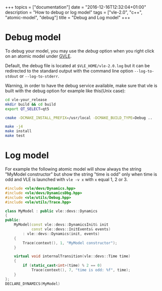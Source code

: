 +++
topics = ["documentation"]
date = "2016-12-16T12:32:04+01:00"
description = "How to debug or log model"
tags = ["vle-2.0", "c++", "atomic-model", "debug"]
title = "Debug and Log model"
+++

# Debug model

To debug your model, you may use the _debug_ option when you right click on an
atomic model under [GVLE](../gvle).

Default, the debug file is located at `$VLE_HOME/vle-2.0.log` but it can be
redirected to the standard output with the command line option `--log-to-
stdout` or `--log-to-stderr`.

Warning, in order to have the debug service available, make sure that vle
is built with the debug option for example like this(Unix case):

````bash
cd vle-your_release
mkdir build && cd build
export QT_SELECT=qt5

cmake -DCMAKE_INSTALL_PREFIX=/usr/local -DCMAKE_BUILD_TYPE=Debug ..

make -j4
make install
make test
````

# Log model

For example the following atomic model will show always the string "MyModel
constructor" but show the string "time is odd" only when time is odd and VLE is
launched with `vle -v x` with `x` equal 1, 2 or 3.

```c++
#include <vle/devs/Dynamics.hpp>
#include <vle/devs/DynamicsDbg.hpp>
#include <vle/utils/Debug.hpp>
#include <vle/utils/Trace.hpp>

class MyModel : public vle::devs::Dynamics
{
public:
    MyModel(const vle::devs::DynamicsInit& init
            const vle::devs::InitEvents& events)
        : vle::devs::Dynamics(init, events)
    {
        Trace(context(), 1, "MyModel constructor");
    }

    virtual void internalTransition(vle::devs::Time time)
    {
        if (static_cast<int>(time) % 2 == 0)
            Trace(context(), 7, "time is odd: %f", time);
    }
};
DECLARE_DYNAMICS(MyModel)
```
